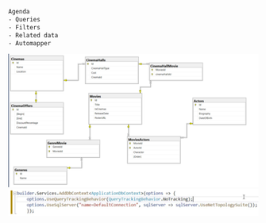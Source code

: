 ```
Agenda
- Queries
- Filters
- Related data
- Automapper
```
![Alt text](resources/image.png)
![Alt text](resources/globleNoTracking.png)